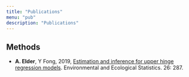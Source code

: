 ```yaml
---
title: "Publications"
menu: "pub"
description: "Publications"
---
```



## Methods

- **A. Elder**, Y Fong, 2019, [Estimation and inference for upper hinge regression models](https://link.springer.com/article/10.1007/s10651-019-00428-1). Environmental and Ecological Statistics. 26: 287.